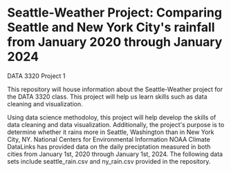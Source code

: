 # Seattle-Weather Project: Comparing Seattle and New York City's rainfall from January 2020 through January 2024
DATA 3320 
Project 1

This repository will house information about the Seattle-Weather project for the DATA 3320 class. This project will help us learn skills such as data cleaning and visualization.

Using data science methodoloy, this project will help develop the skills of data cleaning and data visualization. Additionally, the project's purpose is to determine whether it rains more in Seattle, Washington than in New York City, NY. National Centers for Environmental Information NOAA Climate DataLinks has provided data on the daily preciptation measured in both cities from January 1st, 2020 through January 1st, 2024. The following data sets include seattle_rain.csv and ny_rain.csv provided in the repository.


